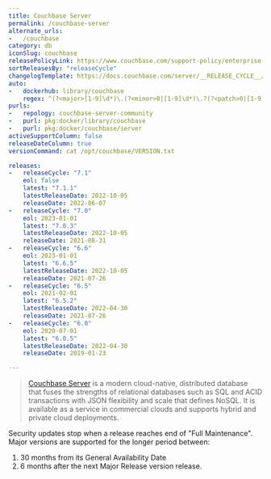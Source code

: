 ```yaml
---
title: Couchbase Server
permalink: /couchbase-server
alternate_urls:
-   /couchbase
category: db
iconSlug: couchbase
releasePolicyLink: https://www.couchbase.com/support-policy/enterprise-software
sortReleasesBy: "releaseCycle"
changelogTemplate: https://docs.couchbase.com/server/__RELEASE_CYCLE__/release-notes/relnotes.html
auto:
-   dockerhub: library/couchbase
    regex: ^(?<major>[1-9]\d*)\.(?<minor>0|[1-9]\d*)\.?(?<patch>0|[1-9]\d*)?$
purls:
-   repology: couchbase-server-community
-   purl: pkg:docker/library/couchbase
-   purl: pkg:docker/couchbase/server
activeSupportColumn: false
releaseDateColumn: true
versionCommand: cat /opt/couchbase/VERSION.txt

releases:
-   releaseCycle: "7.1"
    eol: false
    latest: "7.1.1"
    latestReleaseDate: 2022-10-05
    releaseDate: 2022-06-07
-   releaseCycle: "7.0"
    eol: 2023-01-01
    latest: "7.0.3"
    latestReleaseDate: 2022-10-05
    releaseDate: 2021-08-31
-   releaseCycle: "6.6"
    eol: 2023-01-01
    latest: "6.6.5"
    latestReleaseDate: 2022-10-05
    releaseDate: 2021-07-26
-   releaseCycle: "6.5"
    eol: 2021-02-01
    latest: "6.5.2"
    latestReleaseDate: 2022-04-30
    releaseDate: 2021-07-26
-   releaseCycle: "6.0"
    eol: 2020-07-01
    latest: "6.0.5"
    latestReleaseDate: 2022-04-30
    releaseDate: 2019-01-23

---
```


> [Couchbase Server](https://www.couchbase.com/products/server) is a modern cloud-native, distributed database that fuses the strengths of relational databases such as SQL and ACID transactions with JSON flexibility and scale that defines NoSQL. It is available as a service in commercial clouds and supports hybrid and private cloud deployments. 

Security updates stop when a release reaches end of "Full Maintenance". Major versions are supported for the longer period between:

1. 30 months from its General Availability Date
2. 6 months after the next Major Release version release.
